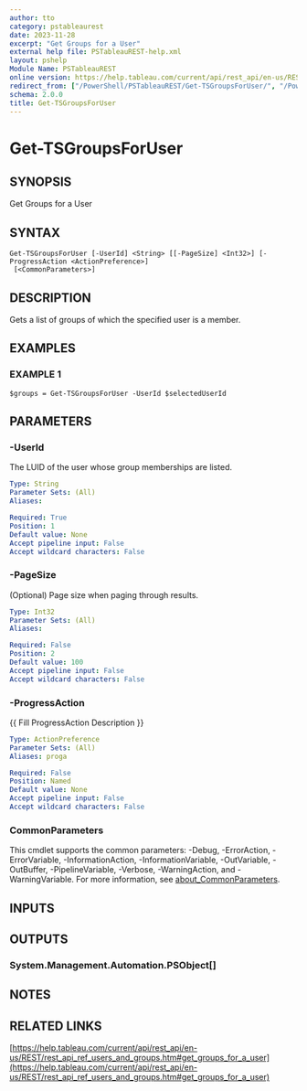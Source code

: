 ```yaml
---
author: tto
category: pstableaurest
date: 2023-11-28
excerpt: "Get Groups for a User"
external help file: PSTableauREST-help.xml
layout: pshelp
Module Name: PSTableauREST
online version: https://help.tableau.com/current/api/rest_api/en-us/REST/rest_api_ref_users_and_groups.htm#get_groups_for_a_user
redirect_from: ["/PowerShell/PSTableauREST/Get-TSGroupsForUser/", "/PowerShell/PSTableauREST/get-tsgroupsforuser/", "/PowerShell/get-tsgroupsforuser/"]
schema: 2.0.0
title: Get-TSGroupsForUser
---
```


# Get-TSGroupsForUser

## SYNOPSIS
Get Groups for a User

## SYNTAX

```
Get-TSGroupsForUser [-UserId] <String> [[-PageSize] <Int32>] [-ProgressAction <ActionPreference>]
 [<CommonParameters>]
```

## DESCRIPTION
Gets a list of groups of which the specified user is a member.

## EXAMPLES

### EXAMPLE 1
```
$groups = Get-TSGroupsForUser -UserId $selectedUserId
```

## PARAMETERS

### -UserId
The LUID of the user whose group memberships are listed.

```yaml
Type: String
Parameter Sets: (All)
Aliases:

Required: True
Position: 1
Default value: None
Accept pipeline input: False
Accept wildcard characters: False
```

### -PageSize
(Optional) Page size when paging through results.

```yaml
Type: Int32
Parameter Sets: (All)
Aliases:

Required: False
Position: 2
Default value: 100
Accept pipeline input: False
Accept wildcard characters: False
```

### -ProgressAction
{{ Fill ProgressAction Description }}

```yaml
Type: ActionPreference
Parameter Sets: (All)
Aliases: proga

Required: False
Position: Named
Default value: None
Accept pipeline input: False
Accept wildcard characters: False
```

### CommonParameters
This cmdlet supports the common parameters: -Debug, -ErrorAction, -ErrorVariable, -InformationAction, -InformationVariable, -OutVariable, -OutBuffer, -PipelineVariable, -Verbose, -WarningAction, and -WarningVariable. For more information, see [about_CommonParameters](http://go.microsoft.com/fwlink/?LinkID=113216).

## INPUTS

## OUTPUTS

### System.Management.Automation.PSObject[]
## NOTES

## RELATED LINKS

[https://help.tableau.com/current/api/rest_api/en-us/REST/rest_api_ref_users_and_groups.htm#get_groups_for_a_user](https://help.tableau.com/current/api/rest_api/en-us/REST/rest_api_ref_users_and_groups.htm#get_groups_for_a_user)

